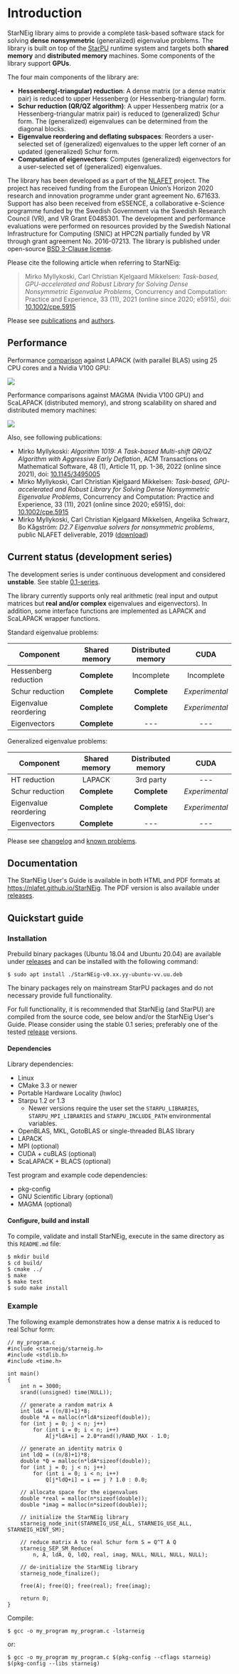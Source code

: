 # Introduction

StarNEig library aims to provide a complete task-based software stack for
solving **dense** **nonsymmetric** (generalized) eigenvalue problems. The
library is built on top of the [StarPU](http://starpu.gforge.inria.fr/) runtime
system and targets both **shared memory** and **distributed memory** machines.
Some components of the library support **GPUs**.

The four main components of the library are:

 - **Hessenberg(-triangular) reduction**: A dense matrix (or a dense matrix
   pair) is reduced to upper Hessenberg (or Hessenberg-triangular) form.
 - **Schur reduction (QR/QZ algorithm)**: A upper Hessenberg matrix (or a
   Hessenberg-triangular matrix pair) is reduced to (generalized) Schur form.
   The (generalized) eigenvalues can be determined from the diagonal blocks.
 - **Eigenvalue reordering and deflating subspaces**: Reorders a user-selected
   set of (generalized) eigenvalues to the upper left corner of an updated
   (generalized) Schur form.
 - **Computation of eigenvectors**: Computes (generalized) eigenvectors for a
   user-selected set of (generalized) eigenvalues.

The library has been developed as a part of the [NLAFET](https://www.nlafet.eu/)
project. The project has received funding from the European Union’s Horizon 2020
research and innovation programme under grant agreement No. 671633. Support has
also been received from eSSENCE, a collaborative e-Science programme funded by
the Swedish Government via the Swedish Research Council (VR), and VR Grant
E0485301. The development and performance evaluations were performed on
resources provided by the Swedish National Infrastructure for Computing (SNIC)
at HPC2N partially funded by VR through grant agreement No. 2016-07213. The
library is published under open-source [BSD 3-Clause license](LICENSE.md).

Please cite the following article when referring to StarNEig:
> Mirko Myllykoski, Carl Christian Kjelgaard Mikkelsen: *Task-based, 
> GPU-accelerated and Robust Library for Solving Dense Nonsymmetric Eigenvalue
> Problems*, Concurrency and Computation: Practice and Experience, 33 (11),
> 2021 (online since 2020; e5915), doi: [10.1002/cpe.5915](https://doi.org/10.1002/cpe.5915)

Please see [publications](PUBLICATIONS.md) and [authors](AUTHORS.md).

## Performance

Performance [comparison](https://doi.org/10.13140/RG.2.2.14812.92801)
against LAPACK (with parallel BLAS) using 25 CPU cores and a Nvidia V100 GPU:

![](docs/figures/performance_lapack.png)

Performance comparisons against MAGMA (Nvidia V100 GPU) and ScaLAPACK
(distributed memory), and strong scalability on shared and distributed memory
machines:

![](docs/figures/performance.png)

Also, see following publications:

 - Mirko Myllykoski: *Algorithm 1019: A Task-based Multi-shift QR/QZ Algorithm
   with Aggressive Early Deflation*, ACM Transactions on Mathematical Software,
   48 (1), Article 11, pp. 1-36, 2022 (online since 2021), doi: [10.1145/3495005](https://doi.org/10.1145/3495005)
 - Mirko Myllykoski, Carl Christian Kjelgaard Mikkelsen: *Task-based, 
   GPU-accelerated and Robust Library for Solving Dense Nonsymmetric Eigenvalue
   Problems*, Concurrency and Computation: Practice and Experience, 33 (11),
   2021 (online since 2020; e5915), doi: [10.1002/cpe.5915](https://doi.org/10.1002/cpe.5915)
 - Mirko Myllykoski, Carl Christian Kjelgaard Mikkelsen, Angelika Schwarz,
   Bo Kågström: *D2.7 Eigenvalue solvers for nonsymmetric problems*, public
   NLAFET deliverable, 2019
   ([download](http://www.nlafet.eu/wp-content/uploads/2019/04/D2.7-EVP-solvers-evaluation-final.pdf))

## Current status (development series)

The development series is under continuous development and considered
**unstable**. See stable [0.1-series](https://github.com/NLAFET/StarNEig/tree/v0.1).

The library currently supports only real arithmetic (real input and output
matrices but **real and/or complex** eigenvalues and eigenvectors). In addition,
some interface functions are implemented as LAPACK and ScaLAPACK wrapper
functions.

Standard eigenvalue problems:

| Component             |  Shared memory  | Distributed memory |      CUDA      |
|-----------------------|:---------------:|:------------------:|:--------------:|
| Hessenberg reduction  |  **Complete**   |     Incomplete     |   Incomplete   |
| Schur reduction       |  **Complete**   |    **Complete**    | *Experimental* |
| Eigenvalue reordering |  **Complete**   |    **Complete**    | *Experimental* |
| Eigenvectors          |  **Complete**   |        ---         |      ---       |

Generalized eigenvalue problems:

| Component             |  Shared memory  | Distributed memory |      CUDA      |
|-----------------------|:---------------:|:------------------:|:--------------:|
| HT reduction          |     LAPACK      |     3rd party      |      ---       |
| Schur reduction       |  **Complete**   |    **Complete**    | *Experimental* |
| Eigenvalue reordering |  **Complete**   |    **Complete**    | *Experimental* |
| Eigenvectors          |  **Complete**   |        ---         |      ---       |

Please see [changelog](CHANGELOG.md) and [known problems](KNOWN_PROBLEMS.md).

## Documentation

The StarNEig User's Guide is available in both HTML and PDF formats at
https://nlafet.github.io/StarNEig. The PDF version is also available under
[releases](https://github.com/NLAFET/StarNEig/releases).

## Quickstart guide

### Installation

Prebuild binary packages (Ubuntu 18.04 and Ubuntu 20.04) are available under
[releases](https://github.com/NLAFET/StarNEig/releases) and can be installed
with the following command:

```
$ sudo apt install ./StarNEig-v0.xx.yy-ubuntu-vv.uu.deb
```

The binary packages rely on mainstream StarPU packages and do not necessary
provide full functionality.

For full functionality, it is recommended that StarNEig (and StarPU) are
compiled from the source code, see below and/or the StarNEig User's Guide.
Please consider using the stable 0.1 series; preferably one of the tested
[release](https://github.com/NLAFET/StarNEig/releases) versions.

#### Dependencies

Library dependencies:

 - Linux
 - CMake 3.3 or newer
 - Portable Hardware Locality (hwloc)
 - Starpu 1.2 or 1.3
    - Newer versions require the user set the `STARPU_LIBRARIES`,
      `STARPU_MPI_LIBRARIES` and `STARPU_INCLUDE_PATH` environmental variables.
 - OpenBLAS, MKL, GotoBLAS or single-threaded BLAS library
 - LAPACK
 - MPI (optional)
 - CUDA + cuBLAS (optional)
 - ScaLAPACK + BLACS (optional)

Test program and example code dependencies:

 - pkg-config
 - GNU Scientific Library (optional)
 - MAGMA (optional)

#### Configure, build and install

To compile, validate and install StarNEig, execute in the same directory as this
`README.md` file:
```
$ mkdir build
$ cd build/
$ cmake ../
$ make
$ make test
$ sudo make install
```

### Example

The following example demonstrates how a dense matrix `A` is reduced to real
Schur form:

~~~~~~~~~~~~~~~{.c}
// my_program.c
#include <starneig/starneig.h>
#include <stdlib.h>
#include <time.h>

int main()
{
    int n = 3000;
    srand((unsigned) time(NULL));

    // generate a random matrix A
    int ldA = ((n/8)+1)*8;
    double *A = malloc(n*ldA*sizeof(double));
    for (int j = 0; j < n; j++)
        for (int i = 0; i < n; i++)
            A[j*ldA+i] = 2.0*rand()/RAND_MAX - 1.0;

    // generate an identity matrix Q
    int ldQ = ((n/8)+1)*8;
    double *Q = malloc(n*ldA*sizeof(double));
    for (int j = 0; j < n; j++)
        for (int i = 0; i < n; i++)
            Q[j*ldQ+i] = i == j ? 1.0 : 0.0;

    // allocate space for the eigenvalues
    double *real = malloc(n*sizeof(double));
    double *imag = malloc(n*sizeof(double));

    // initialize the StarNEig library
    starneig_node_init(STARNEIG_USE_ALL, STARNEIG_USE_ALL, STARNEIG_HINT_SM);

    // reduce matrix A to real Schur form S = Q^T A Q
    starneig_SEP_SM_Reduce(
        n, A, ldA, Q, ldQ, real, imag, NULL, NULL, NULL, NULL);

    // de-initialize the StarNEig library
    starneig_node_finalize();

    free(A); free(Q); free(real); free(imag);

    return 0;
}
~~~~~~~~~~~~~~~

Compile:
```
$ gcc -o my_program my_program.c -lstarneig
```
or:
```
$ gcc -o my_program my_program.c $(pkg-config --cflags starneig) $(pkg-config --libs starneig)
```
